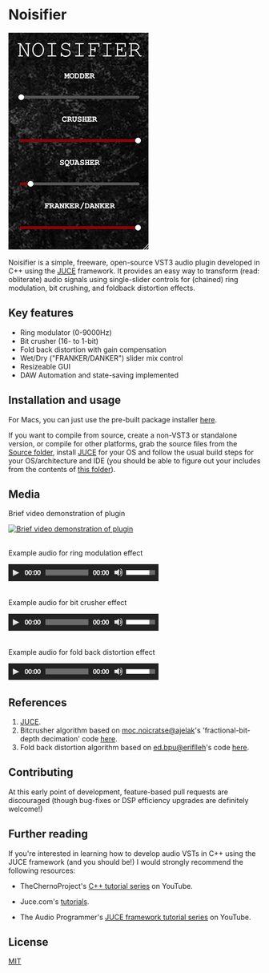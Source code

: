 
# Noisifier
<img src="https://github.com/nerble/Dromgool-A2/blob/master/markdown-files/noisifier.png" 
alt="Noisifier VST"/>

Noisifier is a simple, freeware, open-source VST3 audio plugin developed in C++ using the [JUCE](https://juce.com/) framework.  It provides an easy way to transform (read: obliterate) audio signals using single-slider controls for  (chained) ring modulation, bit crushing, and foldback distortion effects.

## Key features

* Ring modulator (0-9000Hz)
* Bit crusher (16- to 1-bit)
* Fold back distortion with gain compensation
* Wet/Dry ("FRANKER/DANKER") slider mix control
* Resizeable GUI
* DAW Automation and state-saving implemented

## Installation and usage

For Macs, you can just use the pre-built package installer [here](https://github.com/nerble/Dromgool-A2/blob/master/Noisifier/build/Noisifier.pkg).

If you want to compile from source, create a non-VST3 or standalone version, or compile for other platforms, grab the source files from the [Source folder](https://github.com/nerble/Dromgool-A2/tree/master/Source), install [JUCE](https://juce.com/) for your OS and follow the usual build steps for your OS/architecture and IDE (you should be able to figure out your includes from the contents of [this folder](https://github.com/nerble/Dromgool-A2/tree/master/JuceLibraryCode)).

## Media

Brief video demonstration of plugin

<a href="https://www.youtube.com/watch?v=at6CPTo6ZLU
" target="_blank"><img src="https://img.youtube.com/vi/at6CPTo6ZLU/sddefault.jpg" 
alt="Brief video demonstration of plugin" /></a>

<br/>
Example audio for ring modulation effect

<a href="https://github.com/nerble/Dromgool-A2/blob/master/markdown-files/ringmod_demo.wav
" target="_blank"><img src="https://github.com/nerble/Dromgool-A2/blob/master/markdown-files/audio_widget.png" 
alt="Example audio for ring modulation effect" width="300"/></a>

<br/>
Example audio for bit crusher effect

<a href="https://github.com/nerble/Dromgool-A2/blob/master/markdown-files/bitcrusher%20demo.wav
" target="_blank"><img src="https://github.com/nerble/Dromgool-A2/blob/master/markdown-files/audio_widget.png" 
alt="Example audio for ring modulation effect" width="300"/></a>

<br/>
Example audio for fold back distortion effect

<a href="https://github.com/nerble/Dromgool-A2/blob/master/markdown-files/foldback%20demo.wav
" target="_blank"><img src="https://github.com/nerble/Dromgool-A2/blob/master/markdown-files/audio_widget.png" 
alt="Example audio for ring modulation effect" width="300"/></a>


## References

1. [JUCE](https://juce.com/). 
2. Bitcrusher algorithm based on [moc.noicratse@ajelak](mailto:moc.noicratse@ajelak)'s 'fractional-bit-depth decimation' code [here](https://www.musicdsp.org/en/latest/Effects/124-decimator.html?highlight=decimator#comments).
3. Fold back distortion algorithm based on [ed.bpu@eriflleh](mailto:ed.bpu@eriflleh)'s code [here](https://www.musicdsp.org/en/latest/Effects/203-fold-back-distortion.html).

## Contributing
At this early point of development, feature-based pull requests are discouraged (though bug-fixes or DSP efficiency upgrades are definitely welcome!)


## Further reading

If you're interested in learning how to develop audio VSTs in C++ using the JUCE framework (and you should be!) I would strongly recommend the following resources:

* TheChernoProject's [C++ tutorial series](https://www.youtube.com/watch?v=18c3MTX0PK0&list=PLlrATfBNZ98dudnM48yfGUldqGD0S4FFb) on YouTube.

* Juce.com's [tutorials](https://juce.com/learn/tutorials).

* The Audio Programmer's [JUCE framework tutorial series](https://www.youtube.com/watch?v=7n16Yw51xkI&list=PLLgJJsrdwhPxa6-02-CeHW8ocwSwl2jnu) on YouTube.

## License
[MIT](https://choosealicense.com/licenses/mit/)
